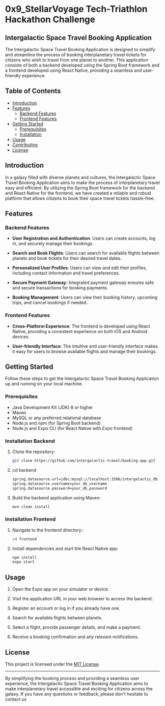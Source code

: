 
# 0x9_StellarVoyage Tech-Triathlon Hackathon Challenge
## Intergalactic Space Travel Booking Application

The Intergalactic Space Travel Booking Application is designed to simplify and streamline the process of booking interplanetary travel tickets for citizens who wish to travel from one planet to another. This application consists of both a backend developed using the Spring Boot framework and a frontend developed using React Native, providing a seamless and user-friendly experience.

## Table of Contents

- [Introduction](#introduction)
- [Features](#features)
     - [Backend Features](#backend-features)
    - [Frontend Features](#frontend-features)
- [Getting Started](#getting-started)
  - [Prerequisites](#prerequisites)
  - [Installation](#installation)
- [Usage](#usage)
- [Contributing](#contributing)
- [License](#license)

## Introduction

In a galaxy filled with diverse planets and cultures, the Intergalactic Space Travel Booking Application aims to make the process of interplanetary travel easy and efficient. By utilizing the Spring Boot framework for the backend and React Native for the frontend, we have created a reliable and robust platform that allows citizens to book their space travel tickets hassle-free.

## Features

### Backend Features

- **User Registration and Authentication**: Users can create accounts, log in, and securely manage their bookings.

- **Search and Book Flights**: Users can search for available flights between planets and book tickets for their desired travel dates.

- **Personalized User Profiles**: Users can view and edit their profiles, including contact information and travel preferences.

- **Secure Payment Gateway**: Integrated payment gateway ensures safe and secure transactions for booking payments.

- **Booking Management**: Users can view their booking history, upcoming trips, and cancel bookings if needed.


### Frontend Features

- **Cross-Platform Experience**: The frontend is developed using React Native, providing a consistent experience on both iOS and Android devices.

- **User-friendly Interface**: The intuitive and user-friendly interface makes it easy for users to browse available flights and manage their bookings.


## Getting Started

Follow these steps to get the Intergalactic Space Travel Booking Application up and running on your local machine.

### Prerequisites

- Java Development Kit (JDK) 8 or higher
- Maven
- MySQL or any preferred relational database
- Node.js and npm (for Spring Boot backend)
- Node.js and Expo CLI (for React Native with Expo frontend)

### Installation Backend

1. Clone the repository:

   ```bash
   git clone https://github.com/intergalactic-travel/booking-app.git

2. cd backend

    ```bash
    spring.datasource.url=jdbc:mysql://localhost:3306/intergalactic_db
    spring.datasource.username=your_db_username
    spring.datasource.password=your_db_password

3. Build the backend application using Maven:
    ```bash
    mvn clean install

### Installation Frontend

1. Navigate to the frontend directory::

   ```bash
   cd frontend

2. Install dependencies and start the React Native app:

   ```bash
   npm install
   expo start

## Usage

1. Open the Expo app on your simulator or device.

2. Visit the application URL in your web browser to access the backend.

3. Register an account or log in if you already have one.

4. Search for available flights between planets.

5. Select a flight, provide passenger details, and make a payment.

6. Receive a booking confirmation and any relevant notifications.


## License

This project is licensed under the [MIT License](LICENSE).

---

By simplifying the booking process and providing a seamless user experience, the Intergalactic Space Travel Booking Application aims to make interplanetary travel accessible and exciting for citizens across the galaxy. If you have any questions or feedback, please don't hesitate to contact us
